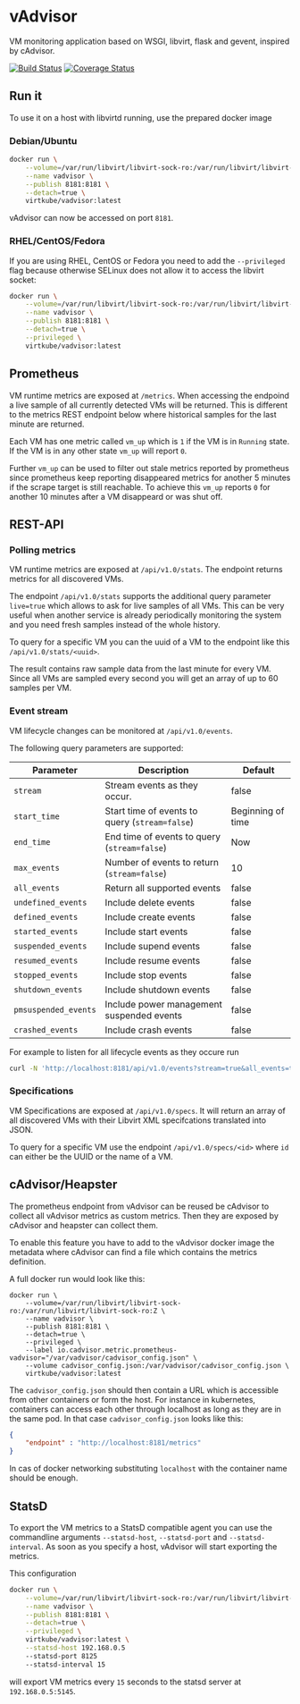 # vAdvisor

VM monitoring application based on WSGI, libvirt, flask and gevent, inspired by cAdvisor. 

[![Build Status](https://travis-ci.org/kubevirt/vAdvisor.svg?branch=master)](https://travis-ci.org/kubevirt/vAdvisor)
[![Coverage Status](https://coveralls.io/repos/github/kubevirt/vAdvisor/badge.svg?branch=master)](https://coveralls.io/github/kubevirt/vAdvisor?branch=master)

## Run it

To use it on a host with libvirtd running, use the prepared docker image

### Debian/Ubuntu

```bash
docker run \
    --volume=/var/run/libvirt/libvirt-sock-ro:/var/run/libvirt/libvirt-sock-ro:Z \
    --name vadvisor \
    --publish 8181:8181 \
    --detach=true \
    virtkube/vadvisor:latest
```
vAdvisor can now be accessed on port `8181`.

### RHEL/CentOS/Fedora

If you are using RHEL, CentOS or Fedora you need to add the `--privileged` flag
because otherwise SELinux does not allow it to access the libvirt socket:

```bash
docker run \
    --volume=/var/run/libvirt/libvirt-sock-ro:/var/run/libvirt/libvirt-sock-ro:Z \
    --name vadvisor \
    --publish 8181:8181 \
    --detach=true \
    --privileged \
    virtkube/vadvisor:latest
```

## Prometheus

VM runtime metrics are exposed at `/metrics`. When accessing the endpoind a
live sample of all currently detected VMs will be returned. This is different
to the metrics REST endpoint below where historical samples for the last minute
are returned.

Each VM has one metric called `vm_up` which is `1` if the VM is in `Running` state.
If the VM is in any other state `vm_up` will report `0`.

Further `vm_up` can be used to filter out stale metrics reported by prometheus
since prometheus keep reporting disappeared metrics for another 5 minutes if
the scrape target is still reachable. To achieve this `vm_up` reports `0` for
another 10 minutes after a VM disappeard or was shut off. 

## REST-API

### Polling metrics

VM runtime metrics are exposed at `/api/v1.0/stats`. The endpoint returns metrics
for all discovered VMs.

The endpoint `/api/v1.0/stats` supports the additional query parameter
`live=true` which allows to ask for live samples of all VMs. This can be very
useful when another service is already periodically monitoring the system and
you need fresh samples instead of the whole history.

To query for a specific VM you can the uuid of a VM to the endpoint like this
`/api/v1.0/stats/<uuid>`.

The result contains raw sample data from the last minute for every VM. Since
all VMs are sampled every second you will get an array of up to 60 samples per
VM.

### Event stream

VM lifecycle changes can be monitored at `/api/v1.0/events`.

The following query parameters are supported:

| Parameter           | Description                                   | Default           |
|---------------------|-----------------------------------------------|-------------------|
|`stream`             |Stream events as they occur.                   | false             |
|`start_time`         |Start time of events to query (`stream=false`) | Beginning of time |
|`end_time`           |End time of events to query (`stream=false`)   | Now               |
|`max_events`         |Number of events to return (`stream=false`)    | 10                |
|`all_events`         |Return all supported events                    | false             |
|`undefined_events`   |Include delete events                          | false             |
|`defined_events`     |Include create events                          | false             |
|`started_events`     |Include start events                           | false             |
|`suspended_events`   |Include supend events                          | false             |
|`resumed_events`     |Include resume events                          | false             |
|`stopped_events`     |Include stop events                            | false             |
|`shutdown_events`    |Include shutdown events                        | false             |
|`pmsuspended_events` |Include power management suspended events      | false             |
|`crashed_events`     |Include crash events                           | false             |

For example to listen for all lifecycle events as they occure run

```bash
curl -N 'http://localhost:8181/api/v1.0/events?stream=true&all_events=true'
```

### Specifications

VM Specifications are exposed at `/api/v1.0/specs`. It will return an array of
all discovered VMs with their Libvirt XML specifcations translated into JSON.

To query for a specific VM use the endpoint `/api/v1.0/specs/<id>` where `id`
can either be the UUID or the name of a VM.

## cAdvisor/Heapster

The prometheus endpoint from vAdvisor can be reused be cAdvisor to collect all
vAdvisor metrics as custom metrics. Then they are exposed by cAdvisor and
heapster can collect them.

To enable this feature you have to add to the vAdvisor docker image the
metadata where cAdvisor can find a file which contains the metrics definition.

A full docker run would look like this:

```
docker run \
    --volume=/var/run/libvirt/libvirt-sock-ro:/var/run/libvirt/libvirt-sock-ro:Z \
    --name vadvisor \
    --publish 8181:8181 \
    --detach=true \
    --privileged \
    --label io.cadvisor.metric.prometheus-vadvisor="/var/vadvisor/cadvisor_config.json" \
    --volume cadvisor_config.json:/var/vadvisor/cadvisor_config.json \
    virtkube/vadvisor:latest
```
The `cadvisor_config.json` should then contain a URL which is accessible from
other containers or form the host. For instance in kubernetes, containers can
access each other through localhost as long as they are in the same pod. In
that case `cadvisor_config.json` looks like this:

```json
{
    "endpoint" : "http://localhost:8181/metrics"
}
```

In cas of docker networking substituting `localhost` with the container name
should be enough.

## StatsD

To export the VM metrics to a StatsD compatible agent you can use the
commandline arguments `--statsd-host`, `--statsd-port` and `--statsd-interval`.
As soon as you specify a host, vAdvisor will start exporting the metrics.

This configuration
```bash
docker run \
    --volume=/var/run/libvirt/libvirt-sock-ro:/var/run/libvirt/libvirt-sock-ro:Z \
    --name vadvisor \
    --publish 8181:8181 \
    --detach=true \
    --privileged \
    virtkube/vadvisor:latest \
    --statsd-host 192.168.0.5
    --statsd-port 8125
    --statsd-interval 15
```
will export VM metrics every `15` seconds to the statsd server at `192.168.0.5:5145`.


